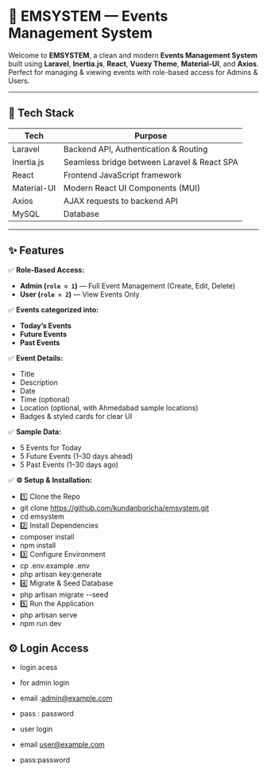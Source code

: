# 📅 EMSYSTEM — Events Management System

Welcome to **EMSYSTEM**, a clean and modern **Events Management System** built using **Laravel**, **Inertia.js**, **React**, **Vuexy Theme**, **Material-UI**, and **Axios**.  
Perfect for managing & viewing events with role-based access for Admins & Users.

---

## 🚀 Tech Stack

| Tech          | Purpose                                          |
| ------------- | ------------------------------------------------ |
| Laravel       | Backend API, Authentication & Routing            |
| Inertia.js    | Seamless bridge between Laravel & React SPA      |
| React         | Frontend JavaScript framework                    |
| Material-UI   | Modern React UI Components (MUI)                 |
| Axios         | AJAX requests to backend API                     |
| MySQL         | Database                                         |

---

## ✨ Features

✅ **Role-Based Access:**  
- **Admin (`role = 1`)** — Full Event Management (Create, Edit, Delete)  
- **User (`role = 2`)** — View Events Only

✅ **Events categorized into:**  
- **Today’s Events**
- **Future Events**
- **Past Events**

✅ **Event Details:**  
- Title  
- Description  
- Date  
- Time (optional)  
- Location (optional, with Ahmedabad sample locations)  
- Badges & styled cards for clear UI

✅ **Sample Data:**  
- 5 Events for Today  
- 5 Future Events (1–30 days ahead)  
- 5 Past Events (1–30 days ago)

✅ **⚙️ Setup & Installation:**  
- 1️⃣ Clone the Repo  
- git clone https://github.com/kundanboricha/emsystem.git
- cd emsystem
- 2️⃣ Install Dependencies
- composer install
- npm install
- 3️⃣ Configure Environment
- cp .env.example .env
- php artisan key:generate
- 4️⃣ Migrate & Seed Database
- php artisan migrate --seed
- 5️⃣ Run the Application
- php artisan serve
- npm run dev




## ⚙️ Login Access
- login acess
- for admin login 
- email :admin@example.com 
- pass : password 

- user login
- email user@example.com
- pass:password
